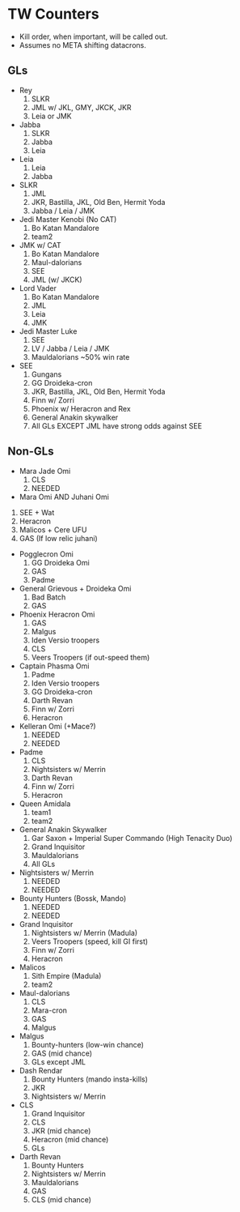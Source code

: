 # TW Counters

- Kill order, when important, will be called out.
- Assumes no META shifting datacrons.

## GLs
- Rey
  1. SLKR
  2. JML w/ JKL, GMY, JKCK, JKR
  3. Leia or JMK
- Jabba
  1. SLKR
  2. Jabba
  3. Leia
- Leia
  1. Leia
  2. Jabba
- SLKR
  1. JML
  2. JKR, Bastilla, JKL, Old Ben, Hermit Yoda
  3. Jabba / Leia / JMK
- Jedi Master Kenobi (No CAT)
  1. Bo Katan Mandalore
  2. team2
- JMK w/ CAT
  1. Bo Katan Mandalore
  2. Maul-dalorians
  3. SEE
  4. JML (w/ JKCK)
- Lord Vader
  1. Bo Katan Mandalore
  2. JML
  3. Leia
  4. JMK
- Jedi Master Luke
  1. SEE
  2. LV / Jabba / Leia / JMK
  3. Mauldalorians ~50% win rate
- SEE
  1. Gungans
  2. GG Droideka-cron
  3. JKR, Bastilla, JKL, Old Ben, Hermit Yoda
  4. Finn w/ Zorri
  5. Phoenix w/ Heracron and Rex
  6. General Anakin skywalker
  7. All GLs EXCEPT JML have strong odds against SEE

## Non-GLs
- Mara Jade Omi
  1. CLS
  2. NEEDED
 - Mara Omi AND Juhani Omi
  1. SEE + Wat
  2. Heracron
  3. Malicos + Cere UFU
  4. GAS (If low relic juhani)
- Pogglecron Omi
  1. GG Droideka Omi
  2. GAS
  3. Padme
- General Grievous + Droideka Omi
  1. Bad Batch
  2. GAS
- Phoenix Heracron Omi
  1. GAS
  2. Malgus
  3. Iden Versio troopers
  4. CLS
  5. Veers Troopers (if out-speed them)
- Captain Phasma Omi
  1. Padme
  2. Iden Versio troopers
  3. GG Droideka-cron
  4. Darth Revan
  5. Finn w/ Zorri
  6. Heracron
- Kelleran Omi (+Mace?)
  1. NEEDED
  2. NEEDED
- Padme
  1. CLS
  2. Nightsisters w/ Merrin
  3. Darth Revan
  4. Finn w/ Zorri
  4. Heracron
- Queen Amidala
  1. team1
  2. team2
- General Anakin Skywalker
  1. Gar Saxon + Imperial Super Commando (High Tenacity Duo)
  2. Grand Inquisitor
  3. Mauldalorians
  4. All GLs
- Nightsisters w/ Merrin
  1. NEEDED
  2. NEEDED
- Bounty Hunters (Bossk, Mando)
  1. NEEDED
  2. NEEDED
- Grand Inquisitor
  1. Nightsisters w/ Merrin (Madula)
  2. Veers Troopers (speed, kill GI first)
  3. Finn w/ Zorri
  4. Heracron
- Malicos
  1. Sith Empire (Madula)
  2. team2
- Maul-dalorians
  1. CLS
  2. Mara-cron
  3. GAS
  4. Malgus
- Malgus
  1. Bounty-hunters (low-win chance)
  2. GAS (mid chance)
  3. GLs except JML
- Dash Rendar
  1. Bounty Hunters (mando insta-kills)
  2. JKR
  3. Nightsisters w/ Merrin
- CLS
  1. Grand Inquisitor
  2. CLS
  3. JKR (mid chance)
  4. Heracron (mid chance)
  5. GLs
- Darth Revan
  1. Bounty Hunters
  2. Nightsisters w/ Merrin
  3. Mauldalorians
  4. GAS
  5. CLS (mid chance)
